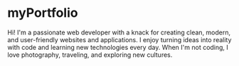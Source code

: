 # myPortfolio
Hi! I'm a passionate web developer with a knack for creating clean, modern, and user-friendly websites and applications. I enjoy turning ideas into reality with code and learning new technologies every day.
When I'm not coding, I love photography, traveling, and exploring new cultures.
